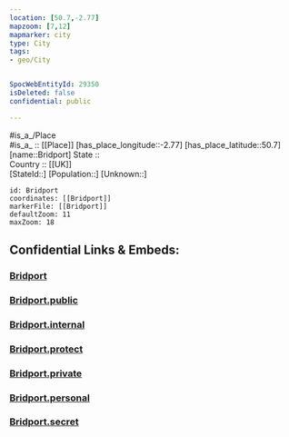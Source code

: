 ```yaml
---
location: [50.7,-2.77] 
mapzoom: [7,12] 
mapmarker: city 
type: City
tags:
- geo/City


SpocWebEntityId: 29350
isDeleted: false
confidential: public

---
```

#is_a_/Place  
#is_a_ :: [[Place]] 
[has_place_longitude::-2.77] 
[has_place_latitude::50.7] 
[name::Bridport] 
State ::  
Country :: [[UK]]  
[StateId::] 
[Population::] 
[Unknown::] 


```leaflet
id: Bridport
coordinates: [[Bridport]] 
markerFile: [[Bridport]] 
defaultZoom: 11 
maxZoom: 18
```


## Confidential Links & Embeds: 

### [Bridport](/_Standards/Earth/Continent/Europe/Europe~North/UK/England/Regions~England/South_West_England/Dorset/Bridport.md) 

### [Bridport.public](/_public/Earth/Continent/Europe/Europe~North/UK/England/Regions~England/South_West_England/Dorset/Bridport.public.md) 

### [Bridport.internal](/_internal/Earth/Continent/Europe/Europe~North/UK/England/Regions~England/South_West_England/Dorset/Bridport.internal.md) 

### [Bridport.protect](/_protect/Earth/Continent/Europe/Europe~North/UK/England/Regions~England/South_West_England/Dorset/Bridport.protect.md) 

### [Bridport.private](/_private/Earth/Continent/Europe/Europe~North/UK/England/Regions~England/South_West_England/Dorset/Bridport.private.md) 

### [Bridport.personal](/_personal/Earth/Continent/Europe/Europe~North/UK/England/Regions~England/South_West_England/Dorset/Bridport.personal.md) 

### [Bridport.secret](/_secret/Earth/Continent/Europe/Europe~North/UK/England/Regions~England/South_West_England/Dorset/Bridport.secret.md)

